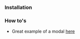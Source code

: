 




### Installation











### How to's



- Great example of a modal [here](https://www.youtube.com/watch?v=qht_vqnYeEM&t=4m39s)











